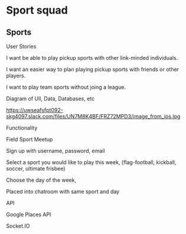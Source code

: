 # Sport squad

## Sports

User Stories

I want be able to play pickup sports with other link-minded individuals.

I want an easier way to plan playing pickup sports with friends or other players.

I want to play team sports without joing a league.

Diagram of UIl, Data, Databases, etc

https://uwseafsfpt092-skg4097.slack.com/files/UN7M8K4BF/FRZ72MPD3/image_from_ios.jpg

Functionality

Field Sport Meetup

Sign up with username, password, email

Select a sport you would like to play this week, (flag-football, kickball, soccer, ultimate frisbee)

Choose the day of the week,

Placed into chatroom with same sport and day


API

Google Places API

Socket.IO

